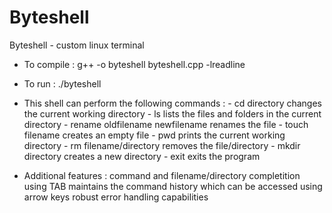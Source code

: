 # Byteshell
Byteshell - custom linux terminal

- To compile : 
                g++ -o byteshell byteshell.cpp -lreadline
- To run      :
                ./byteshell

- This shell can perform the following commands :
                - cd directory
                    changes the current working directory
                - ls
                    lists the files and folders in the current directory
                - rename oldfilename newfilename
                    renames the file 
                - touch filename
                    creates an empty file
                - pwd
                    prints the current working directory
                - rm filename/directory
                    removes the file/directory
                - mkdir directory
                    creates a new directory
                - exit
                    exits the program

- Additional features : 
                          command and filename/directory completition using TAB
                          maintains the command history which can be accessed using arrow keys
                          robust error handling capabilities
